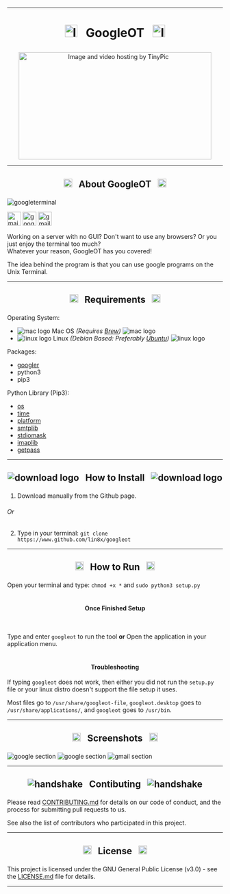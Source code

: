 ------------------------------------------------------------------------

# <p align="center"> <a href="http://tinypic.com?ref=30sf1p3" target="_blank"><img src="http://i65.tinypic.com/30sf1p3.jpg" border="0" alt="Image and video hosting by TinyPic" width="29" height="29"></a> &nbsp; GoogleOT &nbsp; <a href="http://tinypic.com?ref=30sf1p3" target="_blank"><img src="http://i65.tinypic.com/30sf1p3.jpg" border="0" alt="Image and video hosting by TinyPic" width="29" height="29"></a> </p>

<p align="center">  
<a href="http://tinypic.com?ref=35nbqzl" target="_blank"><img src="http://i63.tinypic.com/35nbqzl.png" border="0" alt="Image and video hosting by TinyPic" width="450" height="250"></a>
</p>

------------------------------------------------------------------------

## <p align="center"> <img src="https://i.ibb.co/7KvXh8Z/26162-200-1-30x30.png" alt="googleot" width="20" height="20"> &nbsp; About GoogleOT &nbsp; <img src="https://i.ibb.co/7KvXh8Z/26162-200-1-30x30.png" alt="googleot" width="20" height="20"> </p>

![googleterminal](http://i63.tinypic.com/b5fno1.png)

<img alt="main section" src="http://i63.tinypic.com/b5fno1.png" width="32" height="32"> <img alt="google section" src="http://i68.tinypic.com/jhshe8.png" width="32" height="32"> <img alt="gmail section" src="http://i68.tinypic.com/10h0fn9.png" width="32" height="32">

Working on a server with no GUI? Don't want to use any browsers? Or you just enjoy the terminal too much? <br>
Whatever your reason, GoogleOT has you covered!

The idea behind the program is that you can use google programs on the Unix Terminal.

------------------------------------------------------------------------

## <p align="center"> <img src="https://i.ibb.co/GPtkjY1/60889-200-29x29.png" alt="googleot" width="20" height="20"> &nbsp; Requirements &nbsp; <img src="https://i.ibb.co/GPtkjY1/60889-200-29x29.png" alt="googleot" width="20" height="20"> </p>

Operating System:
* ![mac logo](https://i.ibb.co/Qn2NXq9/apple.png) Mac OS *(Requires [Brew](https://brew.sh/))* ![mac logo](https://i.ibb.co/Qn2NXq9/apple.png)
* ![linux logo](https://i.ibb.co/CPq1pL9/linux.png) Linux *(Debian Based: Preferably [Ubuntu](https://www.ubuntu.com/))* ![linux logo](https://i.ibb.co/CPq1pL9/linux.png)

Packages:
* [googler](https://github.com/jarun/googler)
* python3
* pip3

Python Library (Pip3):
* [os](https://docs.python.org/3/library/os.html)
* [time](https://docs.python.org/3/library/time.html)
* [platform](https://docs.python.org/3/library/platform.html)
* [smtplib](https://docs.python.org/3/library/smtplib.html)
* [stdiomask](https://pypi.org/project/stdiomask/)
* [imaplib](https://docs.python.org/3/library/imaplib.html)
* [getpass](https://docs.python.org/3.1/library/getpass.html)

------------------------------------------------------------------------

## <p align="center"> ![download logo](https://i.ibb.co/fXV1fGD/download.png") &nbsp; How to Install &nbsp; ![download logo](https://i.ibb.co/fXV1fGD/download.png") </p>

1. Download manually from the Github page.
###### Or
2. Type in your terminal:
`git clone https://www.github.com/lin8x/googleot`

------------------------------------------------------------------------

## <p align="center"> <img src="https://image.flaticon.com/icons/png/512/59/59108.png" alt="googleot" width="20" height="20"> &nbsp; How to Run &nbsp; <img src="https://image.flaticon.com/icons/png/512/59/59108.png" alt="googleot" width="20" height="20"> </p>

Open your terminal and type:
`chmod +x *`
and
`sudo python3 setup.py`
<br><br>

#### <p align="center"> Once Finished Setup </p> <br>

Type and enter `googleot` to run the tool **or** Open the application in your application menu.
<br><br>

#### <p align="center"> Troubleshooting </p>

If typing `googleot` does not work, then either you did not run the `setup.py` file or your linux distro doesn't support the file setup it uses.

Most files go to `/usr/share/googleot-file`, `googleot.desktop` goes to `/usr/share/applications/`, and `googleot` goes to `/usr/bin`.

------------------------------------------------------------------------

## <p align="center"> <p align="center"> <img src="https://rentalcrates.com/wp-content/uploads/2017/08/pictures-icon-22-300x300.gif" alt="googleot" width="20" height="20"> &nbsp; Screenshots &nbsp; <img src="https://rentalcrates.com/wp-content/uploads/2017/08/pictures-icon-22-300x300.gif" alt="googleot" width="20" height="20"> </p>

![google section](http://i63.tinypic.com/b5fno1.png)
![google section](http://i68.tinypic.com/jhshe8.png)
![gmail section](http://i68.tinypic.com/10h0fn9.png)

------------------------------------------------------------------------

## <p align="center"> ![handshake](https://i.ibb.co/r25C8p7/handshake-vector-20x29.png) &nbsp; Contibuting &nbsp; ![handshake](https://i.ibb.co/r25C8p7/handshake-vector-20x29.png) </p>

Please read [CONTRIBUTING.md](https://github.com/Lin8x/googleot/blob/master/CONTRIBUTING.md) for details on our code of conduct, and the process for submitting pull requests to us.

See also the list of contributors who participated in this project.

------------------------------------------------------------------------

## <p align="center"> <img src="http://icons.iconarchive.com/icons/custom-icon-design/mono-general-2/256/document-icon.png" alt="googlelicenseicon" width="20" height="20"> &nbsp; License &nbsp; <img src="http://icons.iconarchive.com/icons/custom-icon-design/mono-general-2/256/document-icon.png" alt="googlelicenseicon" width="20" height="20"> </p>

This project is licensed under the GNU General Public License (v3.0) - see the [LICENSE.md](https://github.com/Lin8x/skyBREAK/blob/master/LICENSE) file for details.

------------------------------------------------------------------------
